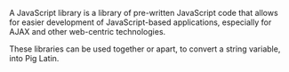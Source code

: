 A JavaScript library is a library of pre-written JavaScript code that allows for easier development of JavaScript-based applications, 
especially for AJAX and other web-centric technologies.

These libraries can be used together or apart, to convert a string variable, into Pig Latin.
